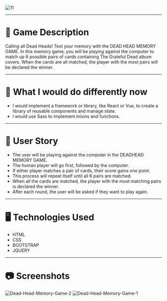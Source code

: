 

![11](https://github.com/jennherrarte/dead-head-memory-game/assets/36706323/c50fb6f0-db15-4350-9dbd-658def415f95)

***
# 🎸 Game Description

Calling all Dead Heads! Test your memory with the DEAD HEAD MEMORY GAME. In this memory game, you will be playing against the computer to match up 6 possible pairs of cards containing The Grateful Dead album covers. When the cards are all matched, the player with the most pairs will be declared the winner.

***
# 🤔 What I would do differently now
 
* I would implement a framework or library, like React or Vue, to create a library of reusable components and manage state.
* I would use Sass to implement mixins and functions. 
  
***
# 📖 User Story

* The user will be playing against the computer in the DEADHEAD MEMORY GAME. 
* The human player will go first, followed by the computer. 
* If either player matches a pair of cards, their score gains one point. 
* This process will repeat itself until all 6 pairs are matched. 
* When all the cards are matched, the player with the most matching pairs is declared the winner. 
* After each round, the user will be asked if they want to play again. 
***
# 🖥️ Technologies Used

* HTML
* CSS
* BOOTSTRAP 
* JQUERY 
***
# 📷 Screenshots
![Dead-Head-Memory-Game-2](https://user-images.githubusercontent.com/36706323/119278222-bc374180-bbd8-11eb-8ec8-798d5ddaa65a.png)
![Dead-Head-Memory-Game-1](https://user-images.githubusercontent.com/36706323/119278224-be999b80-bbd8-11eb-9df1-f31e74da06f0.png)


